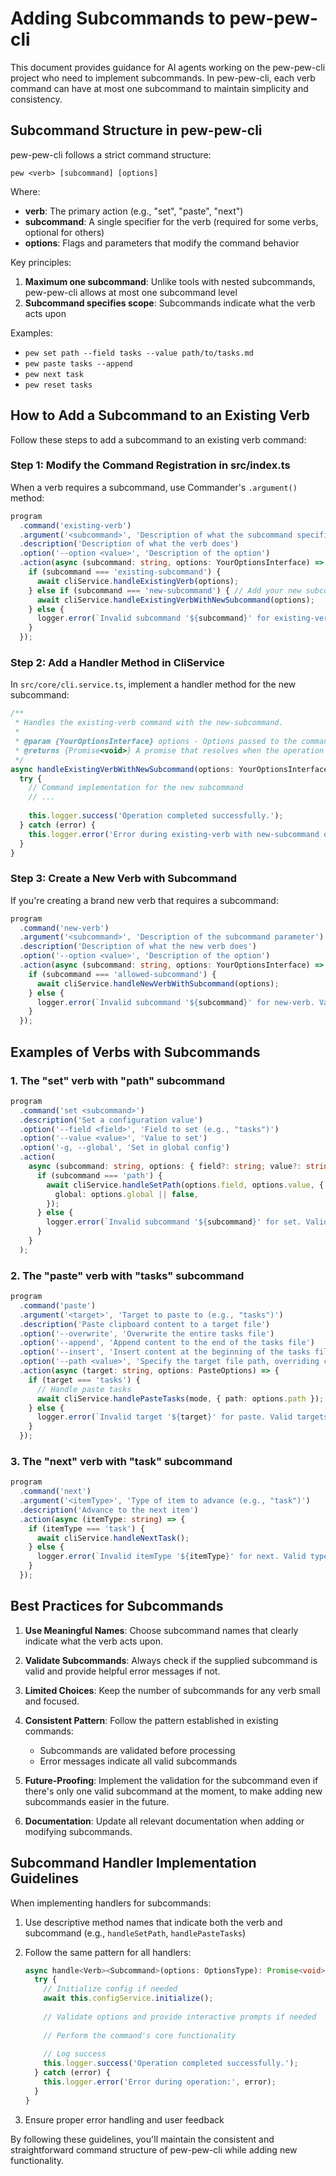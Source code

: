 # Adding Subcommands to pew-pew-cli

This document provides guidance for AI agents working on the pew-pew-cli project who need to implement subcommands. In pew-pew-cli, each verb command can have at most one subcommand to maintain simplicity and consistency.

## Subcommand Structure in pew-pew-cli

pew-pew-cli follows a strict command structure:

```
pew <verb> [subcommand] [options]
```

Where:
- **verb**: The primary action (e.g., "set", "paste", "next")
- **subcommand**: A single specifier for the verb (required for some verbs, optional for others)
- **options**: Flags and parameters that modify the command behavior

Key principles:
1. **Maximum one subcommand**: Unlike tools with nested subcommands, pew-pew-cli allows at most one subcommand level
2. **Subcommand specifies scope**: Subcommands indicate what the verb acts upon

Examples:
- `pew set path --field tasks --value path/to/tasks.md`
- `pew paste tasks --append`
- `pew next task`
- `pew reset tasks`

## How to Add a Subcommand to an Existing Verb

Follow these steps to add a subcommand to an existing verb command:

### Step 1: Modify the Command Registration in src/index.ts

When a verb requires a subcommand, use Commander's `.argument()` method:

```typescript
program
  .command('existing-verb')
  .argument('<subcommand>', 'Description of what the subcommand specifies')
  .description('Description of what the verb does')
  .option('--option <value>', 'Description of the option')
  .action(async (subcommand: string, options: YourOptionsInterface) => {
    if (subcommand === 'existing-subcommand') {
      await cliService.handleExistingVerb(options);
    } else if (subcommand === 'new-subcommand') { // Add your new subcommand
      await cliService.handleExistingVerbWithNewSubcommand(options);
    } else {
      logger.error(`Invalid subcommand '${subcommand}' for existing-verb. Valid subcommands: existing-subcommand, new-subcommand`);
    }
  });
```

### Step 2: Add a Handler Method in CliService

In `src/core/cli.service.ts`, implement a handler method for the new subcommand:

```typescript
/**
 * Handles the existing-verb command with the new-subcommand.
 * 
 * @param {YourOptionsInterface} options - Options passed to the command
 * @returns {Promise<void>} A promise that resolves when the operation is complete
 */
async handleExistingVerbWithNewSubcommand(options: YourOptionsInterface): Promise<void> {
  try {
    // Command implementation for the new subcommand
    // ...
    
    this.logger.success('Operation completed successfully.');
  } catch (error) {
    this.logger.error('Error during existing-verb with new-subcommand operation:', error);
  }
}
```

### Step 3: Create a New Verb with Subcommand

If you're creating a brand new verb that requires a subcommand:

```typescript
program
  .command('new-verb')
  .argument('<subcommand>', 'Description of the subcommand parameter')
  .description('Description of what the new verb does')
  .option('--option <value>', 'Description of the option')
  .action(async (subcommand: string, options: YourOptionsInterface) => {
    if (subcommand === 'allowed-subcommand') {
      await cliService.handleNewVerbWithSubcommand(options);
    } else {
      logger.error(`Invalid subcommand '${subcommand}' for new-verb. Valid subcommands: allowed-subcommand`);
    }
  });
```

## Examples of Verbs with Subcommands

### 1. The "set" verb with "path" subcommand

```typescript
program
  .command('set <subcommand>')
  .description('Set a configuration value')
  .option('--field <field>', 'Field to set (e.g., "tasks")')
  .option('--value <value>', 'Value to set')
  .option('-g, --global', 'Set in global config')
  .action(
    async (subcommand: string, options: { field?: string; value?: string; global?: boolean }) => {
      if (subcommand === 'path') {
        await cliService.handleSetPath(options.field, options.value, {
          global: options.global || false,
        });
      } else {
        logger.error(`Invalid subcommand '${subcommand}' for set. Valid subcommands: path`);
      }
    }
  );
```

### 2. The "paste" verb with "tasks" subcommand

```typescript
program
  .command('paste')
  .argument('<target>', 'Target to paste to (e.g., "tasks")')
  .description('Paste clipboard content to a target file')
  .option('--overwrite', 'Overwrite the entire tasks file')
  .option('--append', 'Append content to the end of the tasks file')
  .option('--insert', 'Insert content at the beginning of the tasks file')
  .option('--path <value>', 'Specify the target file path, overriding config')
  .action(async (target: string, options: PasteOptions) => {
    if (target === 'tasks') {
      // Handle paste tasks
      await cliService.handlePasteTasks(mode, { path: options.path });
    } else {
      logger.error(`Invalid target '${target}' for paste. Valid targets: tasks`);
    }
  });
```

### 3. The "next" verb with "task" subcommand

```typescript
program
  .command('next')
  .argument('<itemType>', 'Type of item to advance (e.g., "task")')
  .description('Advance to the next item')
  .action(async (itemType: string) => {
    if (itemType === 'task') {
      await cliService.handleNextTask();
    } else {
      logger.error(`Invalid itemType '${itemType}' for next. Valid types: task`);
    }
  });
```

## Best Practices for Subcommands

1. **Use Meaningful Names**: Choose subcommand names that clearly indicate what the verb acts upon.

2. **Validate Subcommands**: Always check if the supplied subcommand is valid and provide helpful error messages if not.

3. **Limited Choices**: Keep the number of subcommands for any verb small and focused.

4. **Consistent Pattern**: Follow the pattern established in existing commands:
   - Subcommands are validated before processing
   - Error messages indicate all valid subcommands

5. **Future-Proofing**: Implement the validation for the subcommand even if there's only one valid subcommand at the moment, to make adding new subcommands easier in the future.

6. **Documentation**: Update all relevant documentation when adding or modifying subcommands.

## Subcommand Handler Implementation Guidelines

When implementing handlers for subcommands:

1. Use descriptive method names that indicate both the verb and subcommand (e.g., `handleSetPath`, `handlePasteTasks`)

2. Follow the same pattern for all handlers:
   ```typescript
   async handle<Verb><Subcommand>(options: OptionsType): Promise<void> {
     try {
       // Initialize config if needed
       await this.configService.initialize();
       
       // Validate options and provide interactive prompts if needed
       
       // Perform the command's core functionality
       
       // Log success
       this.logger.success('Operation completed successfully.');
     } catch (error) {
       this.logger.error('Error during operation:', error);
     }
   }
   ```

3. Ensure proper error handling and user feedback

By following these guidelines, you'll maintain the consistent and straightforward command structure of pew-pew-cli while adding new functionality.
